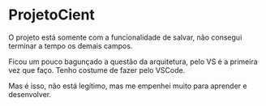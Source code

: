 # ProjetoCient

  O projeto está somente com a funcionalidade de salvar, não consegui terminar a tempo os demais campos.
  
  Ficou um pouco bagunçado a questão da arquitetura, pelo VS é a primeira vez que faço. Tenho costume de fazer pelo VSCode. 
  
  Mas é isso, não está legítimo, mas me empenhei muito para aprender e desenvolver. 
